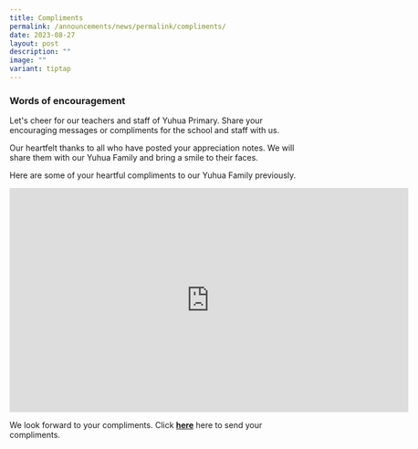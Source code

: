 ```yaml
---
title: Compliments
permalink: /announcements/news/permalink/compliments/
date: 2023-08-27
layout: post
description: ""
image: ""
variant: tiptap
---
```

<h3>Words of encouragement</h3>
<p>Let's cheer for our teachers and staff of Yuhua Primary. Share your encouraging
messages or compliments for the school and staff with us.</p>
<p>Our heartfelt thanks to all who have posted your appreciation notes. We
will share them with our Yuhua Family and bring a smile to their faces.</p>
<p>Here are some of your heartful compliments to our Yuhua Family previously.</p>
<div class="iframe-wrapper">
<iframe height="393" width="699" allowfullscreen="true" frameborder="0" src="https://www.youtube.com/embed/Oqg7GCXeCoA?si=x62vUVGWHYq2GRX8"></iframe>
</div>
<p>We look forward to your compliments. Click <strong><a href="https://tinyurl.com/yhpsteachersday2024" rel="noopener noreferrer nofollow" target="_blank">here</a></strong> here
to send your compliments.</p>
<p></p>